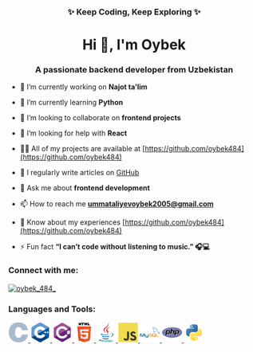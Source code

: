 <h3 align="center">✨ Keep Coding, Keep Exploring ✨</h3>

<h1 align="center">Hi 👋, I'm Oybek</h1>
<h3 align="center">A passionate backend developer from Uzbekistan</h3>

- 🔭 I’m currently working on **Najot ta'lim**

- 🌱 I’m currently learning **Python**

- 👯 I’m looking to collaborate on **frontend projects**

- 🤝 I’m looking for help with **React**

- 👨‍💻 All of my projects are available at [https://github.com/oybek484](https://github.com/oybek484)

- 📝 I regularly write articles on [GitHub](GitHub)

- 💬 Ask me about **frontend development**

- 📫 How to reach me **ummataliyevoybek2005@gmail.com**

- 📄 Know about my experiences [https://github.com/oybek484](https://github.com/oybek484)

- ⚡ Fun fact **“I can’t code without listening to music.” 🎧💻**

<h3 align="left">Connect with me:</h3>
<p align="left">
<a href="https://instagram.com/oybek_484_" target="blank"><img align="center" src="https://raw.githubusercontent.com/rahuldkjain/github-profile-readme-generator/master/src/images/icons/Social/instagram.svg" alt="oybek_484_" height="30" width="40" /></a>
</p>

<h3 align="left">Languages and Tools:</h3>
<p align="left"> <a href="https://www.cprogramming.com/" target="_blank" rel="noreferrer"> <img src="https://raw.githubusercontent.com/devicons/devicon/master/icons/c/c-original.svg" alt="c" width="40" height="40"/> </a> <a href="https://www.w3schools.com/cpp/" target="_blank" rel="noreferrer"> <img src="https://raw.githubusercontent.com/devicons/devicon/master/icons/cplusplus/cplusplus-original.svg" alt="cplusplus" width="40" height="40"/> </a> <a href="https://www.w3schools.com/cs/" target="_blank" rel="noreferrer"> <img src="https://raw.githubusercontent.com/devicons/devicon/master/icons/csharp/csharp-original.svg" alt="csharp" width="40" height="40"/> </a> <a href="https://www.w3.org/html/" target="_blank" rel="noreferrer"> <img src="https://raw.githubusercontent.com/devicons/devicon/master/icons/html5/html5-original-wordmark.svg" alt="html5" width="40" height="40"/> </a> <a href="https://www.java.com" target="_blank" rel="noreferrer"> <img src="https://raw.githubusercontent.com/devicons/devicon/master/icons/java/java-original.svg" alt="java" width="40" height="40"/> </a> <a href="https://developer.mozilla.org/en-US/docs/Web/JavaScript" target="_blank" rel="noreferrer"> <img src="https://raw.githubusercontent.com/devicons/devicon/master/icons/javascript/javascript-original.svg" alt="javascript" width="40" height="40"/> </a> <a href="https://www.mysql.com/" target="_blank" rel="noreferrer"> <img src="https://raw.githubusercontent.com/devicons/devicon/master/icons/mysql/mysql-original-wordmark.svg" alt="mysql" width="40" height="40"/> </a> <a href="https://www.php.net" target="_blank" rel="noreferrer"> <img src="https://raw.githubusercontent.com/devicons/devicon/master/icons/php/php-original.svg" alt="php" width="40" height="40"/> </a> <a href="https://www.python.org" target="_blank" rel="noreferrer"> <img src="https://raw.githubusercontent.com/devicons/devicon/master/icons/python/python-original.svg" alt="python" width="40" height="40"/> </a> </p>


